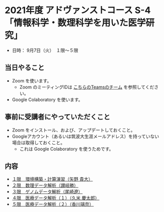 # 2021年度 アドヴァンストコース S-4 「情報科学・数理科学を用いた医学研究」

- 日時： 9月7日（火）　１限〜５限

## 当日やること

- Zoom を使います。
  - Zoom のミーティングIDは [こちらのTeamsのチーム](https://teams.microsoft.com/l/channel/19%3arb_ceU8rgCj9829ug3ZSwPIJFzzAOHu_kkofGin04cs1%40thread.tacv2/%25E4%25B8%2580%25E8%2588%25AC?groupId=eccbb666-4007-4ab5b57c-0b0276ee53c6&tenantId=9e5b5dfd-669d-4ef8-b240-4229cbf4a83d0) を参照してください。
- Google Colaboratory を使います。

## 事前に受講者にやっていただくこと

- Zoom をインストール、および、アップデートしておくこと。
- Googleアカウント（あるいは筑波大生涯メールアドレス）を持っていない場合は取得しておくこと。
  - これは Google Colaboratory を使うためです。

## 内容

- [１限　環境構築・計算演習（矢野 貴大）](1/)
- [２限　数理データ解析（讃岐勝）](2/)
- [３限　ゲノムデータ解析（尾崎遼）](3/)
- [４限　医療データ解析（１）（久米 慶太郎）](4/)
- [５限　医療データ解析（２）（香川璃奈）](5/)
